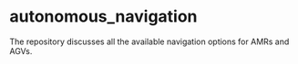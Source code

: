 # autonomous_navigation
The repository discusses all the available navigation options for AMRs and AGVs.  
